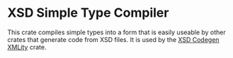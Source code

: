 # XSD Simple Type Compiler

This crate compiles simple types into a form that is easily useable by other crates that generate code from XSD files. It is used by the [XSD Codegen XMLity](../xsd-codegen-xmlity) crate.
